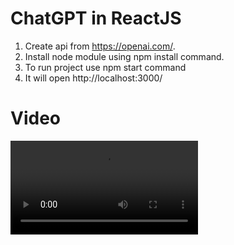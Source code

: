 # ChatGPT in ReactJS

1) Create api from https://openai.com/.
2) Install node module using npm install command.
3) To run project use npm start command
4) It will open http://localhost:3000/

# Video
![Watch The Video](https://raw.github.com/patilrushikesh78/chat-gpt/main/videos/LWR_Recording.mp4)
